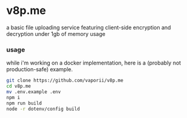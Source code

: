 # v8p.me

a basic file uploading service featuring client-side encryption and decryption under 1gb of memory usage

### usage

while i'm working on a docker implementation, here is a (probably not production-safe) example.

```bash
git clone https://github.com/vaporii/v8p.me
cd v8p.me
mv .env.example .env
npm i
npm run build
node -r dotenv/config build
```
